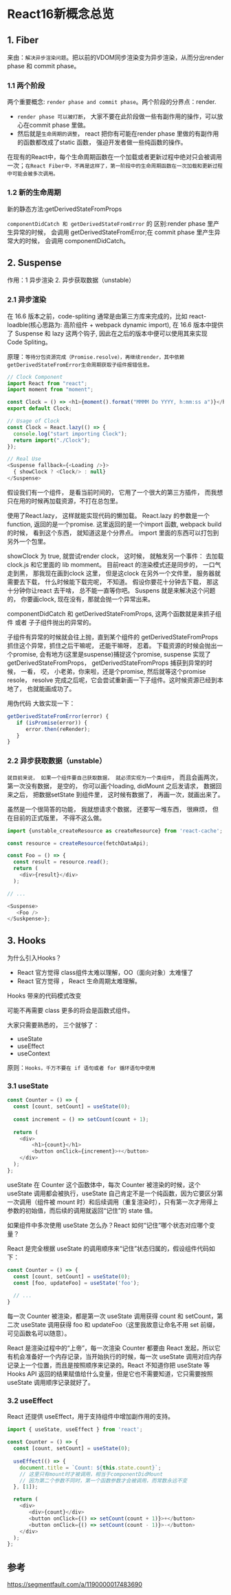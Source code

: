 # React16新概念总览

## 1. Fiber

来由：`解决异步渲染问题`。把以前的VDOM同步渲染变为异步渲染，从而分出render phase 和 commit phase。

### 1.1 两个阶段

两个重要概念: `render phase and commit phase`。两个阶段的分界点：render.
* `render phase 可以被打断`， 大家不要在此阶段做一些有副作用的操作，可以放心在commit phase 里做。
* 然后就是`生命周期的调整`， react 把你有可能在render phase 里做的有副作用的函数都改成了static 函数， 强迫开发者做一些纯函数的操作。

在现有的React中，每个生命周期函数在一个加载或者更新过程中绝对只会被调用一次；`在React Fiber中，不再是这样了，第一阶段中的生命周期函数在一次加载和更新过程中可能会被多次调用。`

### 1.2 新的生命周期
新的静态方法:getDerivedStateFromProps

`componentDidCatch 和 getDerivedStateFromError` 的 区别:render phase 里产生异常的时候， 会调用 getDerivedStateFromError;在 commit phase 里产生异常大的时候， 会调用 componentDidCatch。

## 2. Suspense

作用：1 异步渲染 2. 异步获取数据（unstable）

### 2.1 异步渲染

在 16.6 版本之前，code-spliting 通常是由第三方库来完成的，比如 react-loadble(核心思路为: 高阶组件 + webpack dynamic import), 在 16.6 版本中提供了 Suspense 和 lazy 这两个钩子, 因此在之后的版本中便可以使用其来实现 Code Spliting。

原理：`等待分包资源完成（Promise.resolve），再继续render，其中依赖getDerivedStateFromError生命周期获取子组件报错信息。`

``` js
// Clock Component
import React from "react";
import moment from "moment";

const Clock = () => <h1>{moment().format("MMMM Do YYYY, h:mm:ss a")}</h1>;
export default Clock;

// Usage of Clock
const Clock = React.lazy(() => {
  console.log("start importing Clock");
  return import("./Clock");
});

// Real Use
<Suspense fallback={<Loading />}>
  { showClock ? <Clock/> : null}
</Suspense>
```

假设我们有一个组件， 是看当前时间的， 它用了一个很大的第三方插件， 而我想只在用的时候再加载资源，不打在总包里。

使用了React.lazy， 这样就能实现代码的懒加载。 React.lazy 的参数是一个function, 返回的是一个promise. 这里返回的是一个import 函数, webpack build 的时候， 看到这个东西， 就知道这是个分界点。 import 里面的东西可以打包到另外一个包里。

showClock 为 true, 就尝试render clock， 这时候， 就触发另一个事件： 去加载clock.js 和它里面的 lib momment。 目前react 的渲染模式还是同步的， 一口气走到黑， 那我现在画到clock 这里， 但是这clock 在另外一个文件里， 服务器就需要去下载， 什么时候能下载完呢， 不知道。 假设你要花十分钟去下载， 那这十分钟你让react 去干啥， 总不能一直等你吧。 Suspens 就是来解决这个问题的， 你要画clock, 现在没有，那就会抛一个异常出来。

componentDidCatch 和 getDerivedStateFromProps, 这两个函数就是来抓子组件 或者 子子组件抛出的异常的。

子组件有异常的时候就会往上抛，直到某个组件的 getDerivedStateFromProps 抓住这个异常，抓住之后干嘛呢， 还能干嘛呀， 忍着。 下载资源的时候会抛出一个promise, 会有地方(这里是suspense)捕捉这个promise, suspense 实现了getDerivedStateFromProps， getDerivedStateFromProps 捕获到异常的时候， 一看， 哎， 小老弟，你来啦，还是个promise, 然后就等这个promise resole， resolve 完成之后呢，它会尝试重新画一下子组件。这时候资源已经到本地了， 也就能画成功了。

用伪代码 大致实现一下：

``` js
getDerivedStateFromError(error) {
   if (isPromise(error)) {
      error.then(reRender);
   }
}
```

### 2.2 异步获取数据（unstable）

`就目前来说， 如果一个组件要自己获取数据， 就必须实现为一个类组件`， 而且会画两次， 第一次没有数据， 是空的， 你可以画个loading, didMount 之后发请求， 数据回来之后， 把数据setState 到组件里， 这时候有数据了， 再画一次，就画出来了。

虽然是一个很简答的功能， 我就想请求个数据， 还要写一堆东西， 很麻烦， 但在目前的正式版里， 不得不这么做。

``` js
import {unstable_createResource as createResource} from 'react-cache';

const resource = createResource(fetchDataApi);

const Foo = () => {
  const result = resource.read();
  return (
    <div>{result}</div>
  );

// ...

<Suspense>
   <Foo />
</Suskpense>};
```

## 3. Hooks

为什么引入Hooks？

* React 官方觉得 class组件太难以理解，OO（面向对象）太难懂了
* React 官方觉得 ， React 生命周期太难理解。

Hooks 带来的代码模式改变

可能不再需要 class
更多的将会是函数式组件。

大家只需要熟悉的， 三个就够了：

* useState
* useEffect
* useContext

原则：`Hooks，千万不要在 if 语句或者 for 循环语句中使用`

### 3.1 useState

``` js
const Counter = () => {
  const [count, setCount] = useState(0);
  
  const increment = () => setCount(count + 1);
  
  return (
    <div>
        <h1>{count}</h1>
        <button onClick={increment}>+</button>
    </div>
  );
};
```

useState 在 Counter 这个函数体中，每次 Counter 被渲染的时候，这个 useState 调用都会被执行，useState 自己肯定不是一个纯函数，因为它要区分第一次调用（组件被 mount 时）和后续调用（重复渲染时），只有第一次才用得上参数的初始值，而后续的调用就返回“记住”的 state 值。

如果组件中多次使用 useState 怎么办？React 如何“记住”哪个状态对应哪个变量？

React 是完全根据 useState 的调用顺序来“记住”状态归属的，假设组件代码如下：

``` js
const Counter = () => {
  const [count, setCount] = useState(0);
  const [foo, updateFoo] = useState('foo');
  
  // ...
}
```

每一次 Counter 被渲染，都是第一次 useState 调用获得 count 和 setCount，第二次 useState 调用获得 foo 和 updateFoo（这里我故意让命名不用 set 前缀，可见函数名可以随意）。

React 是渲染过程中的“上帝”，每一次渲染 Counter 都要由 React 发起，所以它有机会准备好一个内存记录，当开始执行的时候，每一次 useState 调用对应内存记录上一个位置，而且是按照顺序来记录的。React 不知道你把 useState 等 Hooks API 返回的结果赋值给什么变量，但是它也不需要知道，它只需要按照 useState 调用顺序记录就好了。

### 3.2 useEffect

React 还提供 useEffect，用于支持组件中增加副作用的支持。

``` js
import { useState, useEffect } from 'react';

const Counter = () => {
  const [count, setCount] = useState(0);
  
  useEffect(() => {
    document.title = `Count: ${this.state.count}`;
    // 这里只有mount时才被调用，相当于componentDidMount
    // 因为第二个参数不同时，第一个函数参数才会被调用，而常数永远不变
  }, [1]);

  return (
    <div>
       <div>{count}</div>
       <button onClick={() => setCount(count + 1)}>+</button>
       <button onClick={() => setCount(count - 1)}>-</button>
    </div>
  );
};
```

## 参考

https://segmentfault.com/a/1190000017483690
